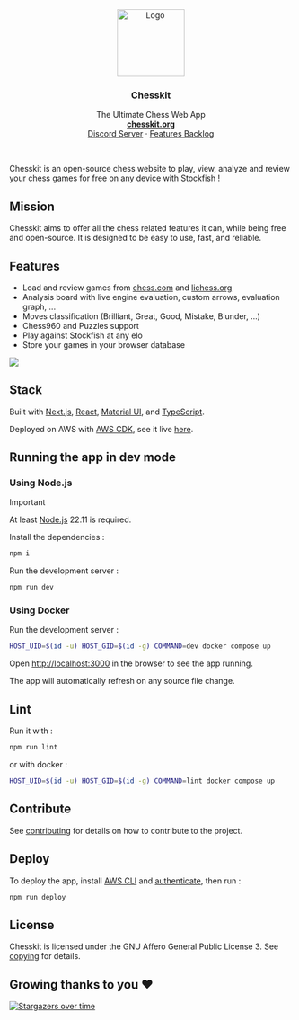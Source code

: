 <div align="center">
  <a href="https://github.com/GuillaumeSD/Chesskit">
    <img width="120" height="120" src="https://github.com/GuillaumeSD/Chesskit/blob/main/public/android-chrome-192x192.png" alt="Logo">
  </a>

<h3 align="center">Chesskit</h3>
  <p align="center">
    The Ultimate Chess Web App
    <br />
    <a href="https://chesskit.org/" target="_blank" rel="noopener noreferrer"><strong>chesskit.org</strong></a>
    <br />
    <a href="https://discord.com/invite/Yr99abAcUr" target="_blank" rel="noopener noreferrer">Discord Server</a>
    ·
    <a href="https://chesskit.notion.site/4cf7823836724432b71aa8932ba7d5bb" target="_blank" rel="noopener noreferrer">Features Backlog</a>
  </p>
</div>
<br />

Chesskit is an open-source chess website to play, view, analyze and review your chess games for free on any device with Stockfish !

## Mission

Chesskit aims to offer all the chess related features it can, while being free and open-source. It is designed to be easy to use, fast, and reliable.

## Features

- Load and review games from [chess.com](https://chess.com) and [lichess.org](https://lichess.org)
- Analysis board with live engine evaluation, custom arrows, evaluation graph, ...
- Moves classification (Brilliant, Great, Good, Mistake, Blunder, ...)
- Chess960 and Puzzles support
- Play against Stockfish at any elo
- Store your games in your browser database

<img src="https://github.com/GuillaumeSD/Chesskit/blob/main/assets/showcase.png" />

## Stack

Built with [Next.js](https://nextjs.org/docs), [React](https://react.dev/learn/describing-the-ui), [Material UI](https://mui.com/material-ui/getting-started/overview/), and [TypeScript](https://www.typescriptlang.org/docs/handbook/typescript-from-scratch.html).

Deployed on AWS with [AWS CDK](https://docs.aws.amazon.com/cdk/v2/guide/home.html), see it live [here](https://chesskit.org).

## Running the app in dev mode


### Using Node.js

> [!IMPORTANT]  
> At least [Node.js](https://nodejs.org) 22.11 is required.

Install the dependencies :

```bash
npm i
```

Run the development server :

```bash
npm run dev
```

### Using Docker

Run the development server :

```bash
HOST_UID=$(id -u) HOST_GID=$(id -g) COMMAND=dev docker compose up
```

Open [http://localhost:3000](http://localhost:3000) in the browser to see the app running.

The app will automatically refresh on any source file change.

## Lint

Run it with :

```bash
npm run lint
```

or with docker :

```bash
HOST_UID=$(id -u) HOST_GID=$(id -g) COMMAND=lint docker compose up
```

## Contribute

See [contributing](CONTRIBUTING.md) for details on how to contribute to the project.

## Deploy

To deploy the app, install [AWS CLI](https://docs.aws.amazon.com/cli/latest/userguide/getting-started-install.html) and [authenticate](https://docs.aws.amazon.com/cli/latest/userguide/getting-started-quickstart.html), then run :

```bash
npm run deploy
```

## License

Chesskit is licensed under the GNU Affero General Public License 3. See [copying](COPYING.md) for
details.

## Growing thanks to you ❤️
[![Stargazers over time](https://starchart.cc/GuillaumeSD/Chesskit.svg?variant=adaptive)](https://starchart.cc/GuillaumeSD/Chesskit)
